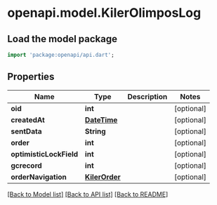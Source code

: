 # openapi.model.KilerOlimposLog

## Load the model package
```dart
import 'package:openapi/api.dart';
```

## Properties
Name | Type | Description | Notes
------------ | ------------- | ------------- | -------------
**oid** | **int** |  | [optional] 
**createdAt** | [**DateTime**](DateTime.md) |  | [optional] 
**sentData** | **String** |  | [optional] 
**order** | **int** |  | [optional] 
**optimisticLockField** | **int** |  | [optional] 
**gcrecord** | **int** |  | [optional] 
**orderNavigation** | [**KilerOrder**](KilerOrder.md) |  | [optional] 

[[Back to Model list]](../README.md#documentation-for-models) [[Back to API list]](../README.md#documentation-for-api-endpoints) [[Back to README]](../README.md)


